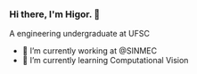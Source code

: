 ### Hi there, I'm Higor. 👋
A engineering undergraduate at UFSC

- 🔭 I’m currently working at @SINMEC
- 🌱 I’m currently learning Computational Vision
